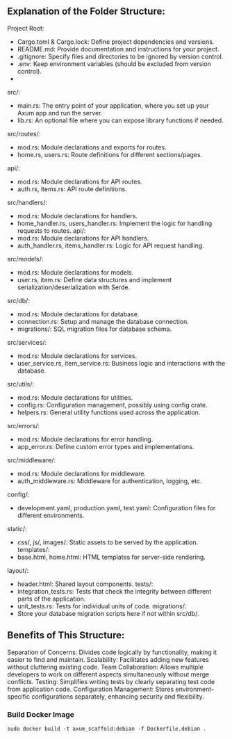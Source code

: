 ## Explanation of the Folder Structure:
Project Root:

* Cargo.toml & Cargo.lock: Define project dependencies and versions.
* README.md: Provide documentation and instructions for your project.
* .gitignore: Specify files and directories to be ignored by version control.
* .env: Keep environment variables (should be excluded from version control).
* 
src/:

* main.rs: The entry point of your application, where you set up your Axum app and run the server.
* lib.rs: An optional file where you can expose library functions if needed.

src/routes/:


* mod.rs: Module declarations and exports for routes.
* home.rs, users.rs: Route definitions for different sections/pages.

api/:


* mod.rs: Module declarations for API routes.
* auth.rs, items.rs: API route definitions.
  
src/handlers/:

* mod.rs: Module declarations for handlers.
* home_handler.rs, users_handler.rs: Implement the logic for handling requests to routes.
api/:
* mod.rs: Module declarations for API handlers.
* auth_handler.rs, items_handler.rs: Logic for API request handling.

src/models/:

* mod.rs: Module declarations for models.
* user.rs, item.rs: Define data structures and implement serialization/deserialization with Serde.

src/db/:
* mod.rs: Module declarations for database.
* connection.rs: Setup and manage the database connection.
* migrations/: SQL migration files for database schema.

src/services/:
* mod.rs: Module declarations for services.
* user_service.rs, item_service.rs: Business logic and interactions with the database.

src/utils/:
* mod.rs: Module declarations for utilities.
* config.rs: Configuration management, possibly using config crate.
* helpers.rs: General utility functions used across the application.

src/errors/:
* mod.rs: Module declarations for error handling.
* app_error.rs: Define custom error types and implementations.

src/middleware/:
* mod.rs: Module declarations for middleware.
* auth_middleware.rs: Middleware for authentication, logging, etc.

config/:
* development.yaml, production.yaml, test.yaml: Configuration files for different environments.

static/:
* css/, js/, images/: Static assets to be served by the application.
templates/:
* base.html, home.html: HTML templates for server-side rendering.

layout/:
* header.html: Shared layout components.
tests/:
* integration_tests.rs: Tests that check the integrity between different parts of the application.
* unit_tests.rs: Tests for individual units of code.
migrations/:
* Store your database migration scripts here if not within src/db/.
## Benefits of This Structure:
Separation of Concerns: Divides code logically by functionality, making it easier to find and maintain.
Scalability: Facilitates adding new features without cluttering existing code.
Team Collaboration: Allows multiple developers to work on different aspects simultaneously without merge conflicts.
Testing: Simplifies writing tests by clearly separating test code from application code.
Configuration Management: Stores environment-specific configurations separately, enhancing security and flexibility.



### Build Docker Image
```shell
sudo docker build -t axum_scaffold:debian -f Dockerfile.debian .

```
